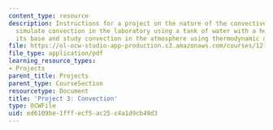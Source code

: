 ```yaml
---
content_type: resource
description: Instructions for a project on the nature of the convective process. Students
  simulate convection in the laboratory using a tank of water with a heating pad at
  its base and study convection in the atmosphere using thermodynamic diagrams.
file: https://ol-ocw-studio-app-production.s3.amazonaws.com/courses/12-307-weather-and-climate-laboratory-spring-2009/ed6109be1fffecf5ac25c4a1d9cb49d3_project3.pdf
file_type: application/pdf
learning_resource_types:
- Projects
parent_title: Projects
parent_type: CourseSection
resourcetype: Document
title: 'Project 3: Convection'
type: OCWFile
uid: ed6109be-1fff-ecf5-ac25-c4a1d9cb49d3
---
```

